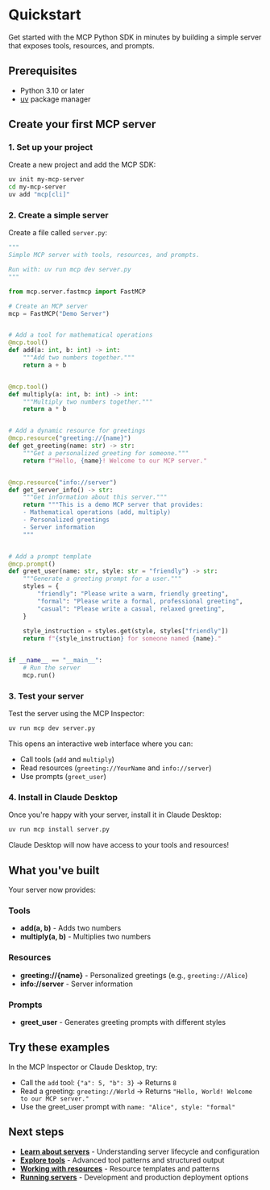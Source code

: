 # Quickstart

Get started with the MCP Python SDK in minutes by building a simple server that exposes tools, resources, and prompts.

## Prerequisites

- Python 3.10 or later
- [uv](https://docs.astral.sh/uv/) package manager

## Create your first MCP server

### 1. Set up your project

Create a new project and add the MCP SDK:

```bash
uv init my-mcp-server
cd my-mcp-server
uv add "mcp[cli]"
```

### 2. Create a simple server

Create a file called `server.py`:

```python
"""
Simple MCP server with tools, resources, and prompts.

Run with: uv run mcp dev server.py
"""

from mcp.server.fastmcp import FastMCP

# Create an MCP server
mcp = FastMCP("Demo Server")


# Add a tool for mathematical operations
@mcp.tool()
def add(a: int, b: int) -> int:
    """Add two numbers together."""
    return a + b


@mcp.tool()
def multiply(a: int, b: int) -> int:
    """Multiply two numbers together."""
    return a * b


# Add a dynamic resource for greetings
@mcp.resource("greeting://{name}")
def get_greeting(name: str) -> str:
    """Get a personalized greeting for someone."""
    return f"Hello, {name}! Welcome to our MCP server."


@mcp.resource("info://server")
def get_server_info() -> str:
    """Get information about this server."""
    return """This is a demo MCP server that provides:
    - Mathematical operations (add, multiply)
    - Personalized greetings
    - Server information
    """


# Add a prompt template
@mcp.prompt()
def greet_user(name: str, style: str = "friendly") -> str:
    """Generate a greeting prompt for a user."""
    styles = {
        "friendly": "Please write a warm, friendly greeting",
        "formal": "Please write a formal, professional greeting",
        "casual": "Please write a casual, relaxed greeting",
    }
    
    style_instruction = styles.get(style, styles["friendly"])
    return f"{style_instruction} for someone named {name}."


if __name__ == "__main__":
    # Run the server
    mcp.run()
```

### 3. Test your server

Test the server using the MCP Inspector:

```bash
uv run mcp dev server.py
```

This opens an interactive web interface where you can:

- Call tools (`add` and `multiply`)
- Read resources (`greeting://YourName` and `info://server`)
- Use prompts (`greet_user`)

### 4. Install in Claude Desktop

Once you're happy with your server, install it in Claude Desktop:

```bash
uv run mcp install server.py
```

Claude Desktop will now have access to your tools and resources!

## What you've built

Your server now provides:

### Tools
- **add(a, b)** - Adds two numbers
- **multiply(a, b)** - Multiplies two numbers

### Resources
- **greeting://{name}** - Personalized greetings (e.g., `greeting://Alice`)
- **info://server** - Server information

### Prompts
- **greet_user** - Generates greeting prompts with different styles

## Try these examples

In the MCP Inspector or Claude Desktop, try:

- Call the `add` tool: `{"a": 5, "b": 3}` → Returns `8`
- Read a greeting: `greeting://World` → Returns `"Hello, World! Welcome to our MCP server."`
- Use the greet_user prompt with `name: "Alice", style: "formal"`

## Next steps

- **[Learn about servers](servers.md)** - Understanding server lifecycle and configuration
- **[Explore tools](tools.md)** - Advanced tool patterns and structured output
- **[Working with resources](resources.md)** - Resource templates and patterns
- **[Running servers](running-servers.md)** - Development and production deployment options